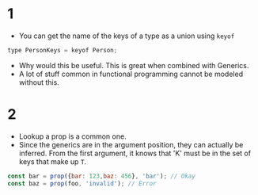 # 1

* You can get the name of the keys of a type as a union using `keyof`

```js
type PersonKeys = keyof Person;
```


* Why would this be useful. This is great when combined with Generics. 
* A lot of stuff common in functional programming cannot be modeled without this.

# 2 
* Lookup a prop is a common one.
* Since the generics are in the argument position, they can actually be inferred. From the first argument, it knows that 'K' must be in the set of keys that make up `T`.
```js
const bar = prop({bar: 123,baz: 456}, 'bar'); // Okay
const baz = prop(foo, 'invalid'); // Error
```